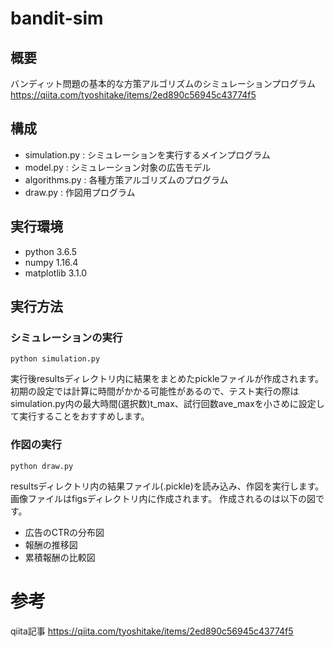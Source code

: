 # bandit-sim
## 概要
バンディット問題の基本的な方策アルゴリズムのシミュレーションプログラム
https://qiita.com/tyoshitake/items/2ed890c56945c43774f5

## 構成
- simulation.py : シミュレーションを実行するメインプログラム
- model.py : シミュレーション対象の広告モデル
- algorithms.py : 各種方策アルゴリズムのプログラム
- draw.py : 作図用プログラム  

## 実行環境
- python 3.6.5
- numpy 1.16.4
- matplotlib 3.1.0

## 実行方法
### シミュレーションの実行
```
python simulation.py
```
実行後resultsディレクトリ内に結果をまとめたpickleファイルが作成されます。
初期の設定では計算に時間がかかる可能性があるので、テスト実行の際はsimulation.py内の最大時間(選択数)t_max、試行回数ave_maxを小さめに設定して実行することをおすすめします。

### 作図の実行
```
python draw.py
```
resultsディレクトリ内の結果ファイル(.pickle)を読み込み、作図を実行します。画像ファイルはfigsディレクトリ内に作成されます。
作成されるのは以下の図です。
- 広告のCTRの分布図
- 報酬の推移図
- 累積報酬の比較図
  
# 参考
qiita記事
https://qiita.com/tyoshitake/items/2ed890c56945c43774f5

